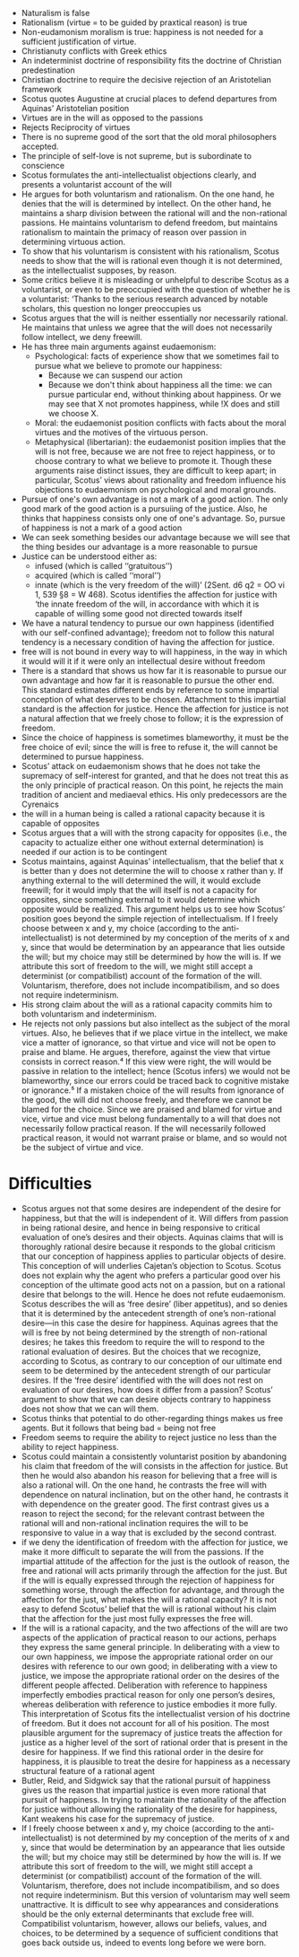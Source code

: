 - Naturalism is false
- Rationalism (virtue = to be guided by praxtical reason) is true
- Non-eudamonism moralism is true: happiness is not needed for a sufficient justification of virtue.
- Christianuty conflicts with Greek ethics
- An indeterminist doctrine of responsibility fits the doctrine of Christian predestination
- Christian doctrine to require the decisive rejection of an Aristotelian framework
- Scotus quotes Augustine at crucial places to defend departures from Aquinas’ Aristotelian position
- Virtues are in the will as opposed to the passions
- Rejects Reciprocity of virtues
- There is no supreme good of the sort that the old moral philosophers accepted. 
- The principle of self-love is not supreme, but is subordinate to conscience 
- Scotus formulates the anti-intellectualist objections clearly, and presents a voluntarist account of the will
- He argues for both voluntarism and rationalism. On the one hand, he denies that the will is determined by intellect. On the other hand, he maintains a sharp division between the rational will and the non-rational passions. He maintains voluntarism to defend freedom, but maintains rationalism to maintain the primacy of reason over passion in determining virtuous action. 
- To show that his voluntarism is consistent with his rationalism, Scotus needs to show that the will is rational even though it is not determined, as the intellectualist supposes, by reason. 
- Some critics believe it is misleading or unhelpful to describe Scotus as a voluntarist, or even to be preoccupied with the question of whether he is a voluntarist: ‘Thanks to the serious research advanced by notable scholars, this question no longer preoccupies us
- Scotus argues that the will is neither essentially nor necessarily rational. He maintains that unless we agree that the will does not necessarily follow intellect, we deny freewill. 
- He has three main arguments against eudaemonism: 
    - Psychological: facts of experience show that we sometimes fail to pursue what we believe to promote our happiness:
        - Because we can suspend our action
        - Because we don't think about happiness all the time: we can pursue particular end, without thinking about happiness. Or we may see that X not promotes happiness, while !X does and still we choose X. 
    - Moral: the eudaemonist position conflicts with facts about the moral virtues and the motives of the virtuous person.
    - Metaphysical (libertarian): the eudaemonist position implies that the will is not free, because we are not free to reject happiness, or to choose contrary to what we believe to promote it.
Though these arguments raise distinct issues, they are difficult to keep apart; in particular, Scotus’ views about rationality and freedom influence his objections to eudaemonism on psychological and moral grounds.
- Pursue of one's own advantage is not a mark of a good action. The only good mark of the good action is a pursuiing of the justice. Also, he thinks that happiness consists only one of one's advantage. So, pursue of happiness is not a mark of a good action  
- We can seek something besides our advantage because we will see that the thing besides our advantage is a more reasonable to pursue 
- Justice can be understood either as:
    - infused (which is called ‘‘gratuitous’’)
    - acquired (which is called ‘‘moral’’)
    - innate (which is the very freedom of the will)’ (2Sent. d6 q2 = OO vi 1, 539 §8 = W 468). Scotus identifies the affection for justice with ‘the innate freedom of the will, in accordance with which it is capable of willing some good not directed towards itself
- We have a natural tendency to pursue our own happiness (identified with our self-confined advantage); freedom not to follow this natural tendency is a necessary condition of having the affection for justice. 
- free will is not bound in every way to will happiness, in the way in which it would will it if it were only an intellectual desire without freedom 
- There is a standard that shows us how far it is reasonable to pursue our own advantage and how far it is reasonable to pursue the other end. This standard estimates different ends by reference to some impartial conception of what deserves to be chosen. Attachment to this impartial standard is the affection for justice. Hence the affection for justice is not a natural affection that we freely chose to follow; it is the expression of freedom. 
- Since the choice of happiness is sometimes blameworthy, it must be the free choice of evil; since the will is free to refuse it, the will cannot be determined to pursue happiness. 
- Scotus’ attack on eudaemonism shows that he does not take the supremacy of self-interest for granted, and that he does not treat this as the only principle of practical reason. On this point, he rejects the main tradition of ancient and mediaeval ethics. His only predecessors are the Cyrenaics
- the will in a human being is called a rational capacity because it is capable of opposites 
- Scotus argues that a will with the strong capacity for opposites (i.e., the capacity to actualize either one without external determination) is needed if our action is to be contingent 
- Scotus maintains, against Aquinas’ intellectualism, that the belief that x is better than y does not determine the will to choose x rather than y. If anything external to the will determined the will, it would exclude freewill; for it would imply that the will itself is not a capacity for opposites, since something external to it would determine which opposite would be realized.
This argument helps us to see how Scotus’ position goes beyond the simple rejection of intellectualism. If I freely choose between x and y, my choice (according to the anti-intellectualist) is not determined by my conception of the merits of x and y, since that would be determination by an appearance that lies outside the will; but my choice may still be determined by how the will is. If we attribute this sort of freedom to the will, we might still accept a determinist (or compatibilist) account of the formation of the will. Voluntarism, therefore, does not include incompatibilism, and so does not require indeterminism. 
- His strong claim about the will as a rational capacity commits him to both voluntarism and indeterminism. 
- He rejects not only passions but also intellect as the subject of the moral virtues. Also, he believes that if we place virtue in the intellect, we make vice a matter of ignorance, so that virtue and vice will not be open to praise and blame. He argues, therefore, against the view that virtue consists in correct reason.⁴ If this view were right, the will would be passive in relation to the intellect; hence (Scotus infers) we would not be blameworthy, since our errors could be traced back to cognitive mistake or ignorance.⁵ If a mistaken choice of the will results from ignorance of the good, the will did not choose freely, and therefore we cannot be blamed for the choice. Since we are praised and blamed for virtue and vice, virtue and vice must belong fundamentally to a will that does not necessarily follow practical reason. If the will necessarily followed practical reason, it would not warrant praise or blame, and so would not be the subject of virtue and vice. 



# Difficulties





- Scotus argues not that some desires are independent of the desire for happiness, but that the will is independent of it. Will differs from passion in being rational desire, and hence in being responsive to critical evaluation of one’s desires and their objects. Aquinas claims that will is thoroughly rational desire because it responds to the global criticism that our conception of happiness applies to particular objects of desire. This conception of will underlies Cajetan’s objection to Scotus. Scotus does not explain why the agent who prefers a particular good over his conception of the ultimate good acts not on a passion, but on a rational desire that belongs to the will. Hence he does not refute eudaemonism.
Scotus describes the will as ‘free desire’ (liber appetitus), and so denies that it is determined by the antecedent strength of one’s non-rational desire—in this case the desire for happiness.
Aquinas agrees that the will is free by not being determined by the strength of non-rational desires; he takes this freedom to require the will to respond to the rational evaluation of desires. But the choices that we recognize, according to Scotus, as contrary to our conception of our ultimate end seem to be determined by the antecedent strength of our particular desires. If the ‘free desire’ identified with the will does not rest on evaluation of our desires, how does it differ from a passion? Scotus’ argument to show that we can desire objects contrary to happiness does not show that we can will them. 
- Scotus thinks that potential to do other-regarding things makes us free agents. But it follows that being bad = being not free
- Freedom seems to require the ability to reject justice no less than the ability to reject happiness. 
- Scotus could maintain a consistently voluntarist position by abandoning his claim that freedom of the will consists in the affection for justice. But then he would also abandon his reason for believing that a free will is also a rational will. On the one hand, he contrasts the free will with dependence on natural inclination, but on the other hand, he contrasts it with dependence on the greater good. The first contrast gives us a reason to reject the second;
for the relevant contrast between the rational will and non-rational inclination requires the will to be responsive to value in a way that is excluded by the second contrast. 
- if we deny the identification of freedom with the affection for justice, we make it more difficult to separate the will from the passions. If the impartial attitude of the affection for the just is the outlook of reason, the free and rational will acts primarily through the affection for the just. But if the will is equally expressed through the rejection of happiness for something worse, through the affection for advantage, and through the affection for the just, what makes the will a rational capacity? It is not easy to defend Scotus’ belief that the will is rational without his claim that the affection for the just most fully expresses the free will. 
- If the will is a rational capacity, and the two affections of the will are two aspects of the application of practical reason to our actions, perhaps they express the same general principle. In deliberating with a view to our own happiness, we impose the appropriate rational order on our desires with reference to our own good; in deliberating with a view to justice, we impose the appropriate rational order on the desires of the different people affected. Deliberation with reference to happiness imperfectly embodies practical reason for only one person’s desires, whereas deliberation with reference to justice embodies it more fully.
This interpretation of Scotus fits the intellectualist version of his doctrine of freedom. But it does not account for all of his position. The most plausible argument for the supremacy of justice treats the affection for justice as a higher level of the sort of rational order that is present in the desire for happiness. If we find this rational order in the desire for happiness, it is plausible to treat the desire for happiness as a necessary structural feature of a rational agent
- Butler, Reid, and Sidgwick say that the rational pursuit of happiness gives us the reason that impartial justice is even more rational that pursuit of happiness. In trying to maintain the rationality of the affection for justice without allowing the rationality of the desire for happiness, Kant weakens his case for the supremacy of justice. 
- If I freely choose between x and y, my choice (according to the anti-intellectualist) is not determined by my conception of the merits of x and y, since that would be determination by an appearance that lies outside the will; but my choice may still be determined by how the will is. If we attribute this sort of freedom to the will, we might still accept a determinist (or compatibilist) account of the formation of the will. Voluntarism, therefore, does not include incompatibilism, and so does not require indeterminism.
But this version of voluntarism may well seem unattractive. It is difficult to see why appearances and considerations should be the only external determinants that exclude free will. Compatibilist voluntarism, however, allows our beliefs, values, and choices, to be determined by a sequence of sufficient conditions that goes back outside us, indeed to events long before we were born.